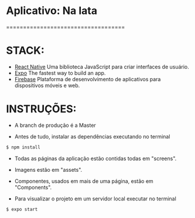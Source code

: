 # Aplicativo: Na lata
===================================
# STACK:
* [React Native](https://reactnative.dev/) Uma biblioteca JavaScript para criar interfaces de usuário.
* [Expo](https://expo.io/) The fastest way to build an app.
* [Firebase](https://firebase.google.com/) Plataforma de desenvolvimento de aplicativos para dispositivos móveis e web.

# INSTRUÇÕES:
* A branch de produção é a Master

* Antes de tudo, instalar as dependências executando no terminal
```sh
$ npm install
```
* Todas as páginas da aplicação estão contidas todas em "screens".
* Imagens estão em "assets".
* Componentes, usados em mais de uma página, estão em "Components".

* Para visualizar o projeto em um servidor local executar no terminal
```sh
$ expo start
